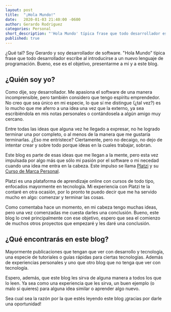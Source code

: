 ```yaml
---
layout: post
title:  "¡Hola Mundo!"
date:   2020-01-03 21:40:00 -0600
author: Gerardo Rodriguez
categories: Personal
short_description: "'Hola Mundo' típica frase que todo desarrollador escribe al introducirse a un nuevo lenguaje de programación. Bueno, ese es el objetivo, presentarme a mi y a este blog."
published: true
---
```


¿Qué tal? Soy Gerardo y soy desarrollador de software. "Hola Mundo" típica frase que todo desarrollador escribe al introducirse a un nuevo lenguaje de programación. Bueno, ese es el objetivo, presentarme a mi y a este blog.

## ¿Quién soy yo?
Como dije, soy desarrollador. Me apasiona el software de una manera incomprensible, pero también considero que tengo espíritu emprendedor. No creo que sea único en mi especie, lo que sí me distingue (¿tal vez?) es lo mucho que me aferro a una idea una vez que la externo, ya sea escribiéndola en mis notas personales o contándosela a algún amigo muy cercano.

Entre todas las ideas que alguna vez he llegado a expresar, no he logrado terminar una por completo, o al menos de la manera que me gustaría terminarlas. ¿Eso me entristece? Ciertamente, pero no decaigo, no dejo de intentar crear y sobre todo porque ideas en la cuales trabajar, sobran.

Este blog es parte de esas ideas que me llegan a la mente, pero esta vez impulsada por algo más que sólo mi pasión por el software o mi necedad cuando una idea me entra en la cabeza. Este impulso se llama [Platzi](https://platzi.com/@Rosten98/) y su [Curso de Marca Personal](https://platzi.com/clases/marca-personal/).

Platzi es una plataforma de aprendizaje online con cursos de todo tipo, enfocados mayormente en tecnología. Mi experiencia con Platzi te la contaré en otra ocasión, por lo pronto te puedo decir que me ha servido mucho en algo: comenzar y terminar las cosas.

Como comentaba hace un momento, en mi cabeza tengo muchas ideas, pero una vez comenzadas me cuesta darles una conclusión. Bueno, este blog lo creé principalmente con ese objetivo, espero que sea el comienzo de muchos otros proyectos que empezaré y les daré una conclusión.

## ¿Qué encontrarás en este blog?
Mayormente publicaciones que tengan que ver con desarrollo y tecnología, una especie de tutoriales o guías rápidas para ciertas tecnologías. Además de experiencias personales y uno que otro blog que no tenga que ver con tecnología.

Espero, además, que este blog les sirva de alguna manera a todos los que lo leen. Ya sea como una experiencia que les sirva, un buen ejemplo (o malo si quieres) para alguna idea similar o aprender algo nuevo.

Sea cual sea la razón por la que estés leyendo este blog ¡gracias por darle una oportunidad!
